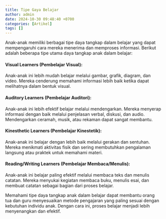 ```yaml
---
title: Tipe Gaya Belajar
author: admin
date: 2024-10-30 09:48:40 +0700
categories: [Artikel]
tags: []
---
```


Anak-anak memiliki berbagai tipe daya tangkap dalam belajar yang dapat mempengaruhi cara mereka menerima dan memproses informasi. Berikut adalah beberapa tipe utama daya tangkap anak dalam belajar:

#### Visual Learners (Pembelajar Visual):

Anak-anak ini lebih mudah belajar melalui gambar, grafik, diagram, dan video. Mereka cenderung memahami informasi lebih baik ketika dapat melihatnya dalam bentuk visual.

#### Auditory Learners (Pembelajar Auditori):

Anak-anak ini lebih efektif belajar melalui mendengarkan. Mereka menyerap informasi dengan baik melalui penjelasan verbal, diskusi, dan audio. Mendengarkan ceramah, musik, atau rekaman dapat sangat membantu.

#### Kinesthetic Learners (Pembelajar Kinestetik):

Anak-anak ini belajar dengan lebih baik melalui gerakan dan sentuhan. Mereka menikmati aktivitas fisik dan sering membutuhkan pengalaman langsung atau praktek untuk memahami materi.

#### Reading/Writing Learners (Pembelajar Membaca/Menulis):

Anak-anak ini belajar paling efektif melalui membaca teks dan menulis catatan. Mereka menyukai kegiatan membaca buku, menulis esai, dan membuat catatan sebagai bagian dari proses belajar.

Memahami tipe daya tangkap anak dalam belajar dapat membantu orang tua dan guru menyesuaikan metode pengajaran yang paling sesuai dengan kebutuhan individu anak. Dengan cara ini, proses belajar menjadi lebih menyenangkan dan efektif.